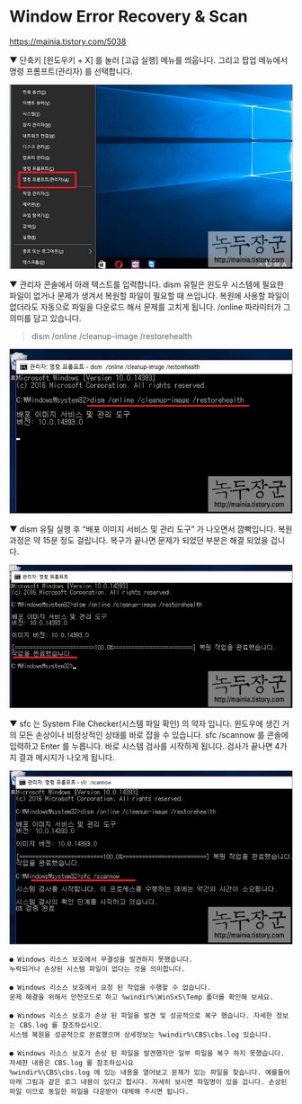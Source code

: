 # Window Error Recovery & Scan

https://mainia.tistory.com/5038

▼ 단축키 [윈도우키 + X] 를 눌러 [고급 실행] 메뉴를 띄웁니다. 그리고 팝업 메뉴에서 명령 프롬프트(관리자) 를 선택합니다.

![](assets/Window-Error-Recovery-Scan-d2608938.png)

▼ 관리자 콘솔에서 아래 텍스트를 입력합니다. dism 유틸은 윈도우 시스템에 필요한 파일이 없거나 문제가 생겨서 복원할 파일이 필요할 때 쓰입니다. 복원에 사용할 파일이 없더라도 자동으로 파일을 다운로드 해서 문제를 고치게 됩니다. /online 파라미터가 그 의미를 담고 있습니다.

> dism /online /cleanup-image /restorehealth


![](assets/Window-Error-Recovery-Scan-08171dcf.png)

▼ dism 유틸 실행 후 “배포 이미지 서비스 및 관리 도구” 가 나오면서 깜빡입니다. 복원 과정은 약 15분 정도 걸립니다. 복구가 끝나면 문제가 되었던 부분은 해결 되었을 겁니다.

![](assets/Window-Error-Recovery-Scan-b3373c58.png)


▼ sfc 는 System File Checker(시스템 파일 확인) 의 약자 입니다. 윈도우에 생긴 거의 모든 손상이나 비정상적인 상태를 바로 잡을 수 있습니다. sfc /scannow 를 콘솔에 입력하고 Enter 를 누릅니다. 바로 시스템 검사를 시작하게 됩니다. 검사가 끝나면 4가지 결과 메시지가 나오게 됩니다.

![](assets/Window-Error-Recovery-Scan-745bd234.png)

    ● Windows 리소스 보호에서 무결성을 발견하지 못했습니다.
    누락되거나 손상된 시스템 파일이 없다는 것을 의미합니다.

    ● Windows 리소스 보호에서 요청 된 작업을 수행할 수 없습니다.
    문제 해결을 위해서 안전모드로 하고 %windir%\WinSxS\Temp 폴더를 확인해 보세요.

    ● Windows 리소스 보호가 손상 된 파일을 발견 및 성공적으로 복구 했습니다. 자세한 정보는 CBS.log 를 참조하십시오.
    시스템 복원을 성공적으로 완료했으며 상세정보는 %windir%\CBS\cbs.log 있습니다.

    ● Windows 리소스 보호가 손상 된 파일을 발견했지만 일부 파일을 복구 하지 못했습니다. 자세한 내용은 CBS.log 를 참조하십시요
    %windir%\CBS\cbs.log 에 있는 내용을 열어보고 문제가 있는 파일을 찾습니다. 예를들어 아래 그림과 같은 로그 내용이 있다고 합시다. 자세히 보시면 파일명이 있을 겁니다. 손상된 파일 이므로 동일한 파일을 다운받아 대체해 주시면 됩니다.
